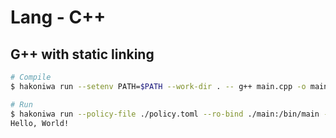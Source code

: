 # Lang - C++

## G++ with static linking

```sh
# Compile
$ hakoniwa run --setenv PATH=$PATH --work-dir . -- g++ main.cpp -o main --static

# Run
$ hakoniwa run --policy-file ./policy.toml --ro-bind ./main:/bin/main -- /bin/main
Hello, World!
```
